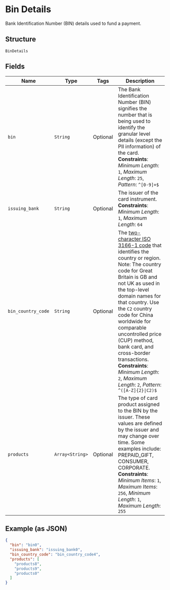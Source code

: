 
# Bin Details

Bank Identification Number (BIN) details used to fund a payment.

## Structure

`BinDetails`

## Fields

| Name | Type | Tags | Description |
|  --- | --- | --- | --- |
| `bin` | `String` | Optional | The Bank Identification Number (BIN) signifies the number that is being used to identify the granular level details (except the PII information) of the card.<br>**Constraints**: *Minimum Length*: `1`, *Maximum Length*: `25`, *Pattern*: `^[0-9]+$` |
| `issuing_bank` | `String` | Optional | The issuer of the card instrument.<br>**Constraints**: *Minimum Length*: `1`, *Maximum Length*: `64` |
| `bin_country_code` | `String` | Optional | The [two-character ISO 3166-1 code](/api/rest/reference/country-codes/) that identifies the country or region. Note: The country code for Great Britain is GB and not UK as used in the top-level domain names for that country. Use the `C2` country code for China worldwide for comparable uncontrolled price (CUP) method, bank card, and cross-border transactions.<br>**Constraints**: *Minimum Length*: `2`, *Maximum Length*: `2`, *Pattern*: `^([A-Z]{2}\|C2)$` |
| `products` | `Array<String>` | Optional | The type of card product assigned to the BIN by the issuer. These values are defined by the issuer and may change over time. Some examples include: PREPAID_GIFT, CONSUMER, CORPORATE.<br>**Constraints**: *Minimum Items*: `1`, *Maximum Items*: `256`, *Minimum Length*: `1`, *Maximum Length*: `255` |

## Example (as JSON)

```json
{
  "bin": "bin0",
  "issuing_bank": "issuing_bank0",
  "bin_country_code": "bin_country_code4",
  "products": [
    "products8",
    "products9",
    "products0"
  ]
}
```

